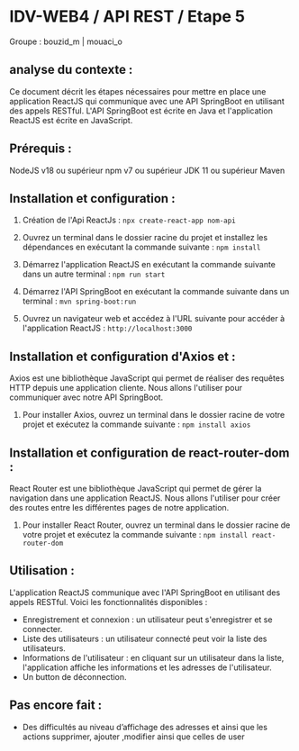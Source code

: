 # IDV-WEB4 / API REST / Etape 5

Groupe : bouzid_m | mouaci_o 

## analyse du contexte : 
Ce document décrit les étapes nécessaires pour mettre en place une application ReactJS qui communique avec une API SpringBoot en utilisant des appels RESTful. L'API SpringBoot est écrite en Java et l'application ReactJS est écrite en JavaScript.
 
## Prérequis :
NodeJS v18 ou supérieur
npm v7 ou supérieur
JDK 11 ou supérieur
Maven

## Installation et configuration :
1. Création de l'Api ReactJs :
```npx create-react-app nom-api```

2. Ouvrez un terminal dans le dossier racine du projet et installez les dépendances en exécutant la commande suivante :
``` npm install ```

3. Démarrez l'application ReactJS en exécutant la commande suivante dans un autre terminal :
``` npm run start ```

4. Démarrez l'API SpringBoot en exécutant la commande suivante dans un terminal :
``` mvn spring-boot:run ```
 
5. Ouvrez un navigateur web et accédez à l'URL suivante pour accéder à l'application ReactJS :
``` http://localhost:3000 ```

## Installation et configuration d'Axios et :
Axios est une bibliothèque JavaScript qui permet de réaliser des requêtes HTTP depuis une application cliente. Nous allons l'utiliser pour communiquer avec notre API SpringBoot.

1. Pour installer Axios, ouvrez un terminal dans le dossier racine de votre projet et exécutez la commande suivante :
```npm install axios ```




## Installation et configuration de react-router-dom :
React Router est une bibliothèque JavaScript qui permet de gérer la navigation dans une application ReactJS. Nous allons l'utiliser pour créer des routes entre les différentes pages de notre application.

1. Pour installer React Router, ouvrez un terminal dans le dossier racine de votre projet et exécutez la commande suivante :
``` npm install react-router-dom ```

## Utilisation :
L'application ReactJS communique avec l'API SpringBoot en utilisant des appels RESTful. Voici les fonctionnalités disponibles :

* Enregistrement et connexion : un utilisateur peut s'enregistrer et se connecter.
* Liste des utilisateurs : un utilisateur connecté peut voir la liste des utilisateurs.
* Informations de l'utilisateur : en cliquant sur un utilisateur dans la liste, l'application affiche les informations et les adresses de l'utilisateur.
* Un button de déconnection. 
 
## Pas encore fait : 

- Des difficultés au niveau d’affichage des adresses et ainsi que les actions supprimer, ajouter ,modifier ainsi que celles de user  



